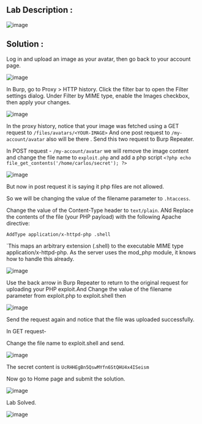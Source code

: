 ## Lab Description :

![image](https://github.com/ananthan05/Portswigger_labs/assets/140697378/2c16020b-c84f-4a3a-b9d8-dbc2f159766d)

## Solution :

Log in and upload an image as your avatar, then go back to your account page.

![image](https://github.com/ananthan05/Portswigger_labs/assets/140697378/62dae6b3-11db-4261-935e-a59b05da98ef)


In Burp, go to Proxy > HTTP history. Click the filter bar to open the Filter settings dialog. Under Filter by MIME type, enable the Images checkbox, then apply your changes.

![image](https://github.com/ananthan05/Portswigger_labs/assets/140697378/fb377783-7559-4f9f-9ca7-f598d53987f4)

In the proxy history, notice that your image was fetched using a GET request to `/files/avatars/<YOUR-IMAGE>` And one post request to `/my-account/avatar` also will be there . Send this two  request to Burp Repeater.

In POST request -
`/my-account/avatar` we will remove the image content and change the file name to `exploit.php` and add a php script `<?php echo file_get_contents('/home/carlos/secret'); ?> `

![image](https://github.com/ananthan05/Portswigger_labs/assets/140697378/19577420-e884-418e-8b89-6a89e79bc14c)

But now in post request it is saying it php files are not allowed.

So we will be  changing the value of the filename parameter to `.htaccess`.

Change the value of the Content-Type header to `text/plain`. ANd Replace the contents of the file (your PHP payload) with the following Apache directive:

`AddType application/x-httpd-php .shell`

`This maps an arbitrary extension (.shell) to the executable MIME type application/x-httpd-php. As the server uses the mod_php module, it knows how to handle this already.

![image](https://github.com/ananthan05/Portswigger_labs/assets/140697378/1100ae23-3a12-4c79-9f0b-4f0a3a906f64)


Use the back arrow in Burp Repeater to return to the original request for uploading your PHP exploit.And Change the value of the filename parameter from exploit.php to exploit.shell then 

![image](https://github.com/ananthan05/Portswigger_labs/assets/140697378/bdb53fe3-6a00-4525-a72b-5d783fcf8731)

Send the request again and notice that the file was uploaded successfully.

In GET request-

Change the file name to exploit.shell and send.

![image](https://github.com/ananthan05/Portswigger_labs/assets/140697378/55b551fd-2807-4337-be71-5a2be240e327)

The secret content is `UcRHHEgBn5QswMYfn6StQHU4x4ISeism`

Now go to Home page and submit the solution.

![image](https://github.com/ananthan05/Portswigger_labs/assets/140697378/40cf4af0-193b-413b-826a-3b9087a4947e)

Lab Solved.

![image](https://github.com/ananthan05/Portswigger_labs/assets/140697378/a774871f-1253-4ae0-af13-5718d2260460)


